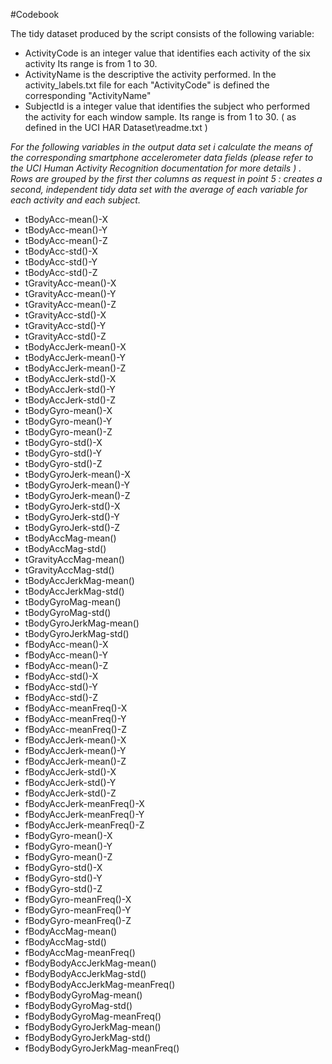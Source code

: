 #Codebook

The tidy dataset produced by the script consists of the following variable:

- ActivityCode is an integer value  that identifies each activity of the six activity Its range is from 1 to 30. 
- ActivityName is  the  descriptive  the activity performed. In the activity_labels.txt file for each "ActivityCode" is defined the corresponding "ActivityName"
- SubjectId  is a integer value that identifies the subject who performed the activity for each window sample. Its range is from 1 to 30. ( as defined in the UCI HAR Dataset\readme.txt )

*For the following variables in the output data set i calculate the means of the corresponding smartphone accelerometer data fields (please refer to the UCI Human Activity Recognition documentation for more details ) . Rows are grouped by the first ther columns as request in point 5 : creates a second, independent tidy data set with the average of each variable for each activity and each subject.*
- tBodyAcc-mean()-X
- tBodyAcc-mean()-Y 
- tBodyAcc-mean()-Z
- tBodyAcc-std()-X
- tBodyAcc-std()-Y
- tBodyAcc-std()-Z
- tGravityAcc-mean()-X 
- tGravityAcc-mean()-Y
- tGravityAcc-mean()-Z
- tGravityAcc-std()-X
- tGravityAcc-std()-Y
- tGravityAcc-std()-Z 
- tBodyAccJerk-mean()-X
- tBodyAccJerk-mean()-Y
- tBodyAccJerk-mean()-Z
- tBodyAccJerk-std()-X
- tBodyAccJerk-std()-Y
- tBodyAccJerk-std()-Z
- tBodyGyro-mean()-X 
- tBodyGyro-mean()-Y
- tBodyGyro-mean()-Z 
- tBodyGyro-std()-X
- tBodyGyro-std()-Y
- tBodyGyro-std()-Z
- tBodyGyroJerk-mean()-X
- tBodyGyroJerk-mean()-Y 
- tBodyGyroJerk-mean()-Z
- tBodyGyroJerk-std()-X 
- tBodyGyroJerk-std()-Y 
- tBodyGyroJerk-std()-Z
- tBodyAccMag-mean() 
- tBodyAccMag-std() 
- tGravityAccMag-mean() 
- tGravityAccMag-std() 
- tBodyAccJerkMag-mean()
- tBodyAccJerkMag-std()
- tBodyGyroMag-mean()
- tBodyGyroMag-std()
- tBodyGyroJerkMag-mean()
- tBodyGyroJerkMag-std()
- fBodyAcc-mean()-X
- fBodyAcc-mean()-Y 
- fBodyAcc-mean()-Z
- fBodyAcc-std()-X 
- fBodyAcc-std()-Y 
- fBodyAcc-std()-Z 
- fBodyAcc-meanFreq()-X 
- fBodyAcc-meanFreq()-Y 
- fBodyAcc-meanFreq()-Z 
- fBodyAccJerk-mean()-X
- fBodyAccJerk-mean()-Y
- fBodyAccJerk-mean()-Z
- fBodyAccJerk-std()-X
- fBodyAccJerk-std()-Y 
- fBodyAccJerk-std()-Z 
- fBodyAccJerk-meanFreq()-X
- fBodyAccJerk-meanFreq()-Y
- fBodyAccJerk-meanFreq()-Z 
- fBodyGyro-mean()-X
- fBodyGyro-mean()-Y
- fBodyGyro-mean()-Z 
- fBodyGyro-std()-X 
- fBodyGyro-std()-Y 
- fBodyGyro-std()-Z 
- fBodyGyro-meanFreq()-X
- fBodyGyro-meanFreq()-Y
- fBodyGyro-meanFreq()-Z
- fBodyAccMag-mean()
- fBodyAccMag-std() 
- fBodyAccMag-meanFreq()
- fBodyBodyAccJerkMag-mean() 
- fBodyBodyAccJerkMag-std()
- fBodyBodyAccJerkMag-meanFreq() 
- fBodyBodyGyroMag-mean()
- fBodyBodyGyroMag-std()
- fBodyBodyGyroMag-meanFreq()
- fBodyBodyGyroJerkMag-mean()
- fBodyBodyGyroJerkMag-std()
- fBodyBodyGyroJerkMag-meanFreq()
